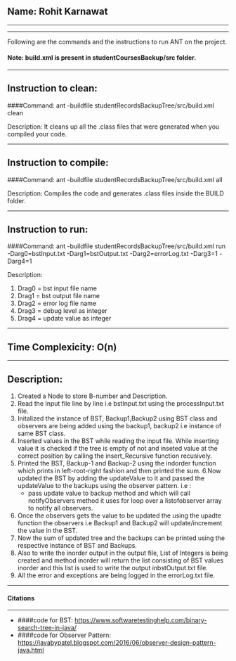 ## Name: Rohit Karnawat

-----------------------------------------------------------------------
-----------------------------------------------------------------------

Following are the commands and the instructions to run ANT on the project.
#### Note: build.xml is present in studentCoursesBackup/src folder.

-----------------------------------------------------------------------
## Instruction to clean:

####Command: ant -buildfile studentRecordsBackupTree/src/build.xml clean

Description: It cleans up all the .class files that were generated when you
compiled your code.

-----------------------------------------------------------------------
## Instruction to compile:

####Command: ant -buildfile studentRecordsBackupTree/src/build.xml all

Description: Compiles the code and generates .class files inside the BUILD folder.

-----------------------------------------------------------------------
## Instruction to run:

####Command: ant -buildfile studentRecordsBackupTree/src/build.xml run -Darg0=bstInput.txt -Darg1=bstOutput.txt -Darg2=errorLog.txt -Darg3=1 -Darg4=1

Description:
1. Drag0 = bst input file name 
2. Drag1 = bst output file name
3. Drag2 = error log file name
4. Drag3 = debug level as integer
5. Drag4 = update value as integer

-----------------------------------------------------------------------
## Time Complexicity: O(n)
-----------------------------------------------------------------------
## Description:
1.  Created a Node to store B-number and Description.
2. Read the Input file line by line i.e bstInput.txt using the processInput.txt file.
3. Initalized the instance of BST, Backup1,Backup2 using BST class and observers are being added using the backup1, backup2 i.e instance of same BST class.
4. Inserted values in the BST while reading the input file. While inserting value it is checked if the tree is empty of not and inseted value at the correct position by calling the insert_Recursive function recusively. 
5. Printed the BST, Backup-1 and Backup-2 using the indorder function which prints in left-root-right fashion and then printed the sum.
6.Now updated the BST by adding the updateValue to it and passed the updateValue to the backups using the observer pattern. i.e :
    - pass update value to backup method and which will call notifyObservers method it uses for loop over a listofobserver array to notify all observers. 
7. Once the observers gets the value to be updated the using the upadte function the observers i.e Backup1 and Backup2 will update/increment the value in the BST.
8. Now the sum of updated tree and the backups can be printed using the respective instance of BST and Backups.
9. Also to write the inorder output in the output file, List of Integers is being created and method inorder will return the list consisting of BST values inorder and this list is used to write the output inbstOutput.txt file.
10. All the error and exceptions are being logged in the errorLog.txt file.

-----------------------------------------------------------------------
#### Citations
-----------------------------------------------------------------------

- ####code for BST: https://www.softwaretestinghelp.com/binary-search-tree-in-java/
- ####code for Observer Pattern: https://javabypatel.blogspot.com/2016/06/observer-design-pattern-java.html
